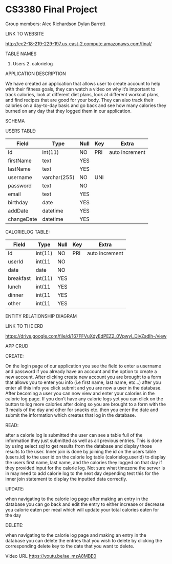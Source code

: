 # CS3380 Final Project
Group members: Alec Richardson
                Dylan Barrett



LINK TO WEBSITE

http://ec2-18-219-229-197.us-east-2.compute.amazonaws.com/final/

TABLE NAMES


  1. Users
	2. calorielog
  
APPLICATION DESCRIPTION


We have created an application that allows user to create account to help with their fitness goals, they can watch a video on why it’s important to track calories, look at different diet plans, look at different workout plans, and find recipes that are good for your body. They can also track their calories on a day-to-day basis and go back and see how many calories they burned on any day that they logged them in our application.

SCHEMA

USERS TABLE:

| Field		    | Type		        | Null	| Key	| Extra 			    |
|-------------|-----------------|-------|-----|-----------------|
| Id		      | int(11)	        | NO	  | PRI	| auto increment	|
| firstName	  | text		        |YES	  |	    |			            |
| lastName	  | text		        | YES	  | 	  |			            |
| username	  | varchar(255)	  | NO	  | UNI	|			            |
| password	  | text		        | NO	  |	    |			            |
| email		    | text		        | YES	  |	    |			            |
| birthday	  | date		        | YES 	|	    |			            |
| addDate	    | datetime        | YES 	|	    |			            |
| changeDate	| datetime        | YES	  |	    |			            |


CALORIELOG TABLE:

| Field		  | Type		| Null	| Key	| Extra 			    |
|-----------|---------|-------|-----|-----------------|
| Id		    | int(11)	| NO	  | PRI	| auto increment	|
| userId		| int(11	| NO	  |	    |			            |
| date		  | date		| NO	  | 	  |			            |
| breakfast	| int(11)	| YES	  |	    |			            |
| lunch		  | int(11	| YES	  |	    |			            |
| dinner	  | int(11	| YES	  |	    |			            |
| other		  | int(11	| YES 	|	    |			            |

ENTITY RELATIONSHIP DIAGRAM

LINK TO THE ERD

https://drive.google.com/file/d/167FFVuXdyEdPEZ2_0Vpwyl_DIyZsdIh-/view

APP CRUD

CREATE:

On the login page of our application you see the field to enter a username and password if you already have an account and the option to create a new account. After clicking create new account you are brought to a form that allows you to enter you info (i.e first name, last name, etc…) after you enter all this info you click submit and you are now a user in the database. After becoming a user you can now view and enter your calories in the calorie log page. If you don’t have any calorie logs yet you can click on the button to log more calories after doing so you are brought to a form with the 3 meals of the day and other for snacks etc. then you enter the date and submit the information which creates that log in the database. 


READ: 

after a calorie log is submitted the user can see a table full of the information they just submitted as well as all previous entries.  This is done by using select sql to get results from the database and display those results to the user. Inner join is done by joining the id on the users table (users.id) to the user id on the calorie log table (calorielog.userId) to display the users first name, last name, and the calories they logged on that day if they provided input for the calorie log. Not sure what timezone the server is in may need to add calorie log to the next day depending test this for the inner join statement to display the inputted data correctly.


UPDATE: 

when navigating to the calorie log page after making an entry in the database you can go back and edit the entry to either increase or decrease you calorie eaten per meal which will update your total calories eaten for the day


DELETE: 

when navigating to the calorie log page and making an entry in the database you can delete the entries that you wish to delete by clicking the corresponding delete key to the date that you want to delete.

Video URL
https://youtu.be/ae_mzA8MBE0

